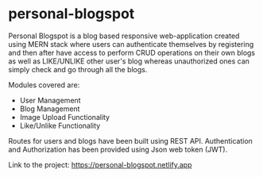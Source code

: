 # personal-blogspot
Personal Blogspot is a blog based responsive web-application created using MERN stack where users can authenticate themselves by registering and then after have access to perform CRUD operations on their own blogs as well as LIKE/UNLIKE other user's blog whereas unauthorized ones can simply check and go through all the blogs.

Modules covered are: 
- User Management
- Blog Management
- Image Upload Functionality
- Like/Unlike Functionality

Routes for users and blogs have been built using REST API. Authentication and Authorization has been provided using Json web token (JWT).

Link to the project: https://personal-blogspot.netlify.app
